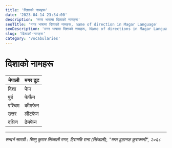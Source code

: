 ```yaml
---
title: 'दिशाको नामहरू'
date: '2023-04-14 23:34:00'
description: 'मगर भाषामा दिशाको नामहरू'
seoTitle: 'मगर भाषामा दिशाको नामहरू, name of direction in Magar Language'
seoDescription: 'मगर भाषामा दिशाको नामहरू, Name of directions in Magar Language'
slug: 'दिशाको-नामहरू'
category: 'vocabularies'
---
```

# दिशाको नामहरू

<div class="row">
    <div class="col-md-6">
        <div class="table-responsive">
            <table class="table table-striped">
                <thead>
                    <tr><th>नेपाली</th><th>मगर ढूट</th></tr>
                </thead>
                <tbody>
                    <tr><td>दिशा</td><td>फेन</td></tr>
                    <tr><td>पुर्ब</td><td>फेर्फेन</td></tr>
                    <tr><td>पश्चिम</td><td>कीमफेन</td></tr>
                    <tr><td>उत्तर</td><td>लीटफेन</td></tr>
                    <tr><td>दक्षिण</td><td>ढेमफेन</td></tr>
                </tbody>
            </table>
        </div>
    </div>
</div>

---
*सन्दर्भ सामग्री  : बिष्णु कुमार सिंजाली मगर, हिरामति राना (सिंजाली),  "मगर  ढुटानङ कुराकानी", २०६८*